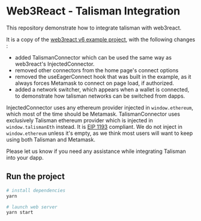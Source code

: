 # Web3React - Talisman Integration

This repository demonstrate how to integrate talisman with web3react.

It is a copy of the [web3react v6 example project](https://github.com/NoahZinsmeister/web3-react/tree/v6/example), with the following changes :

- added TalismanConnector which can be used the same way as web3react's InjectedConnector.
- removed other connectors from the home page's connect options
- removed the useEagerConnect hook that was built in the example, as it always forces Metamask to connect on page load, if authorized.
- added a network switcher, which appears when a wallet is connected, to demonstrate how talisman networks can be switched from dapps.

InjectedConnector uses any ethereum provider injected in `window.ethereum`, which most of the time should be Metamask.
TalismanConnector uses exclusively Talisman ethereum provider which is injected in `window.talismanEth` instead. It is [EIP 1193](https://eips.ethereum.org/EIPS/eip-1193) compliant.
We do not inject in `window.ethereum` unless it's empty, as we think most users will want to keep using both Talisman and Metamask.

Please let us know if you need any assistance while integrating Talisman into your dapp.

## Run the project

```bash
# install dependencies
yarn

# launch web server
yarn start
```
